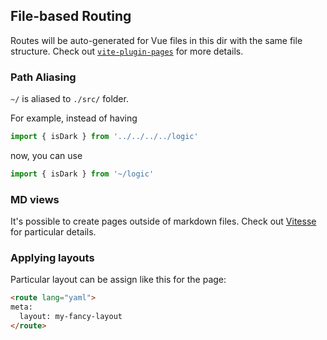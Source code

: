 ## File-based Routing

Routes will be auto-generated for Vue files in this dir with the same file structure.
Check out [`vite-plugin-pages`](https://github.com/hannoeru/vite-plugin-pages) for more details.

### Path Aliasing

`~/` is aliased to `./src/` folder.

For example, instead of having

```ts
import { isDark } from '../../../../logic'
```

now, you can use

```ts
import { isDark } from '~/logic'
```

### MD views
It's possible to create pages outside of markdown files. Check out [Vitesse](https://github.com/antfu/vitesse) for particular details.


### Applying layouts
Particular layout can be assign like this for the page:

```html
<route lang="yaml">
meta:
  layout: my-fancy-layout
</route>
```